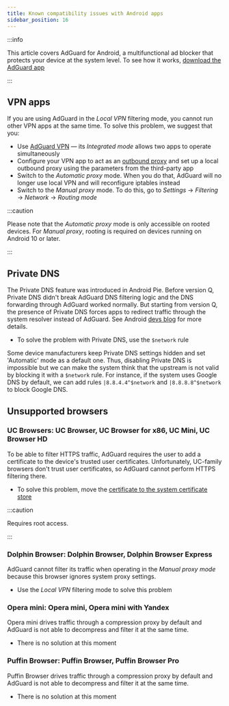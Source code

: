 ```yaml
---
title: Known compatibility issues with Android apps
sidebar_position: 16
---
```


:::info

This article covers AdGuard for Android, a multifunctional ad blocker that protects your device at the system level. To see how it works, [download the AdGuard app](https://agrd.io/download-kb-adblock)

:::

## VPN apps

If you are using AdGuard in the *Local VPN* filtering mode, you cannot run other VPN apps at the same time. To solve this problem, we suggest that you:

- Use [AdGuard VPN](https://adguard-vpn.com/welcome.html) — its *Integrated mode* allows two apps to operate simultaneously
- Configure your VPN app to act as an [outbound proxy](../solving-problems/outbound-proxy.md) and set up a local outbound proxy using the parameters from the third-party app
- Switch to the *Automatic proxy* mode. When you do that, AdGuard will no longer use local VPN and will reconfigure iptables instead
- Switch to the *Manual proxy* mode. To do this, go to *Settings* →  *Filtering* → *Network* → *Routing mode*

:::caution

Please note that the *Automatic proxy* mode is only accessible on rooted devices. For *Manual proxy*, rooting is required on devices running on Android 10 or later.

:::

## Private DNS

The Private DNS feature was introduced in Android Pie. Before version Q, Private DNS didn't break AdGuard DNS filtering logic and the DNS forwarding through AdGuard worked normally. But starting from version Q, the presence of Private DNS forces apps to redirect traffic through the system resolver instead of AdGuard. See Android [devs blog](https://android-developers.googleblog.com/2018/04/dns-over-tls-support-in-android-p.html) for more details.

- To solve the problem with Private DNS, use the `$network` rule

Some device manufacturers keep Private DNS settings hidden and set 'Automatic' mode as a default one. Thus, disabling Private DNS is impossible but we can make the system think that the upstream is not valid by blocking it with a `$network` rule. For instance, if the system uses Google DNS by default, we can add rules `|8.8.4.4^$network` and `|8.8.8.8^$network` to block Google DNS.

## Unsupported browsers

### UC Browsers: UC Browser, UC Browser for x86, UC Mini, UC Browser HD

To be able to filter HTTPS traffic, AdGuard requires the user to add a certificate to the device's trusted user certificates. Unfortunately, UC-family browsers don't trust user certificates, so AdGuard cannot perform HTTPS filtering there.

- To solve this problem, move the [certificate to the system certificate store](../solving-problems/https-certificate-for-rooted.md/)

:::caution

Requires root access.

:::

### Dolphin Browser: Dolphin Browser, Dolphin Browser Express

AdGuard cannot filter its traffic when operating in the *Manual proxy mode* because this browser ignores system proxy settings.

- Use the *Local VPN* filtering mode to solve this problem

### Opera mini: Opera mini, Opera mini with Yandex

Opera mini drives traffic through a compression proxy by default and AdGuard is not able to decompress and filter it at the same time.

- There is no solution at this moment

### Puffin Browser: Puffin Browser, Puffin Browser Pro

Puffin Browser drives traffic through a compression proxy by default and AdGuard is not able to decompress and filter it at the same time.

- There is no solution at this moment
